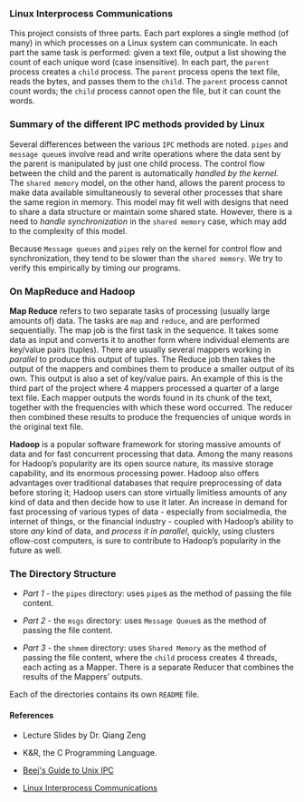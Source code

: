 ### Linux Interprocess Communications

This project consists of three parts. Each part explores a single method (of many) 
in which processes on a Linux system can communicate. In each part the same task is
performed:
given a text file, output a list showing the count of each unique word 
(case insensitive). In each part, the `parent` process creates
a `child` process. The `parent` process opens the text file, reads the bytes, 
and passes them to the `child`. The `parent` process cannot count words; the 
`child` process cannot open the file, but it can count the words.

### Summary of the different IPC methods provided by Linux
 
  Several differences between the various `IPC` methods are noted. `pipes` and 
  `message queue`s involve read and write operations where the data sent by the parent 
  is manipulated by just one child process. The control flow between the child and the 
 parent is automatically *handled by the kernel.* The `shared memory` model, on the 
 other hand, allows the parent process to make data available simultaneously to 
 several other processes that share the same region in memory. This model may fit
 well with designs that need to share a data structure or maintain some shared 
 state. However, there is a need to *handle synchronization* in the `shared memory` 
 case, which may add to the complexity of this model.

Because `Message queues` and `pipes` rely on the kernel for control flow and 
synchronization, they tend to be slower than the `shared memory`. We try to verify this
empirically by timing our programs.

### On MapReduce and Hadoop

**Map Reduce** refers to two separate tasks of processing (usually large amounts of)
data. The tasks are `map` and `reduce`, and are performed sequentially. The map job 
is the first task in the sequence. It takes some data as input and converts it to 
another form where individual elements are key/value pairs (tuples). There are usually 
several mappers working in *parallel* to produce this output of tuples.
The Reduce job then takes the output of the mappers and combines them to
produce a smaller output of its own. This output is also a set of key/value pairs. 
An example of this is the third part of the project where 4 mappers processed 
a quarter of a large text file. Each mapper outputs the words found in its chunk of the 
text, together with the frequencies with which these word occurred. The reducer then
combined these results to produce the frequencies of unique words in the original
text file.

**Hadoop** is a popular software framework for storing massive amounts of data and 
for fast concurrent processing that data. Among the many reasons for Hadoop’s popularity
are its open source nature, its massive storage capability, and its enormous 
processing power. Hadoop also offers advantages over traditional databases that require
preprocessing of data before storing it; Hadoop users can store virtually limitless
amounts of any kind of data and then decide how to use it later. 
An increase in demand for fast processing of various types of data - especially from
socialmedia, the internet of things, or the financial industry - coupled with Hadoop’s
ability to store *any* kind of data, and *process it in parallel*, quickly, using 
clusters oflow-cost computers, is sure to contribute to Hadoop’s popularity in the 
future as well. 



 
### The Directory Structure

+ *Part 1* - the `pipes` directory: uses `pipe`s as the method of passing the file content.

+ *Part 2* - the `msgs` directory: uses `Message Queue`s as the method of passing the file content.

+ *Part 3* - the `shmem` directory: uses `Shared Memory` as the method of passing the file content, where the `child` process creates 4 threads, each acting as a Mapper. There is a
separate Reducer that combines the results of the Mappers' outputs. 

Each of the directories contains its own `README` file.

#### References

+ Lecture Slides by Dr. Qiang Zeng

+ K&R, the C Programming Language.

+ [Beej's Guide to Unix IPC](http://beej.us/guide/bgipc/output/html/singlepage/bgipc.html)

+ [Linux Interprocess Communications](http://www.tldp.org/LDP/lpg/node7.html)
